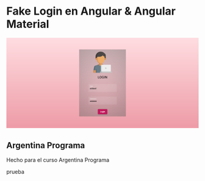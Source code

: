 # Fake Login en Angular & Angular Material

![Captura de pantalla login](./src/assets/images/foto.png)

## Argentina Programa

Hecho para el curso Argentina Programa

prueba
